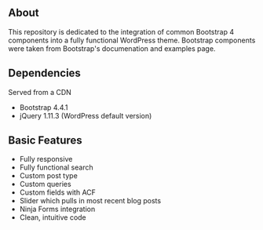 ## About
This repository is dedicated to the integration of common Bootstrap 4 components into a fully functional WordPress theme. Bootstrap components were taken from Bootstrap's documenation and examples page.

## Dependencies
Served from a CDN
- Bootstrap 4.4.1
- jQuery 1.11.3 (WordPress default version)

## Basic Features
- Fully responsive
- Fully functional search
- Custom post type
- Custom queries
- Custom fields with ACF
- Slider which pulls in most recent blog posts
- Ninja Forms integration
- Clean, intuitive code
